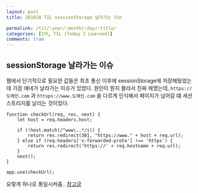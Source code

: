 ```yaml
---
layout: post
title: 201028 TIL sessionStorage 날라가는 이슈

permalink: /til/:year/:month/:day/:title/
categories: [1막, TIL (Today I Learned)]
comments: true
---
```


## sessionStorage 날라가는 이슈

웹에서 단기적으로 필요한 값들은 최초 통신 이후에 sessionStorage에 저장해뒀었는데 가끔 얘네가 날라가는 이슈가 있었다.
원인이 뭔지 몰라서 진짜 헤맸는데, `https://도메인.com` 과 `httsps://www.도메인.com` 을 다르게 인식해서 페이지가 넘어갈 떄 세션스토리지를 날리는 것이었다.

```
function checkUrl(req, res, next) {
    let host = req.headers.host;

    if (!host.match(/^www\..*/i)) {
        return res.redirect(301, "https://www." + host + req.url);
    } else if (req.headers['x-forwarded-proto'] !== 'https') {
        return res.redirect('https://' + req.hostname + req.url);
    }
    next();
}

app.use(checkUrl);
```


요렇게 하나로 통일시켜줌.. 
[참고글](https://developer.mozilla.org/ko/docs/Web/HTTP/Basics_of_HTTP/Choosing_between_www_and_non-www_URLs)
